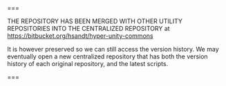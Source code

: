 ===

THE REPOSITORY HAS BEEN MERGED WITH OTHER UTILITY REPOSITORIES INTO THE CENTRALIZED REPOSITORY at https://bitbucket.org/hsandt/hyper-unity-commons

It is however preserved so we can still access the version history. We may eventually open a new centralized repository that has both the version history of each original repository, and the latest scripts.

===